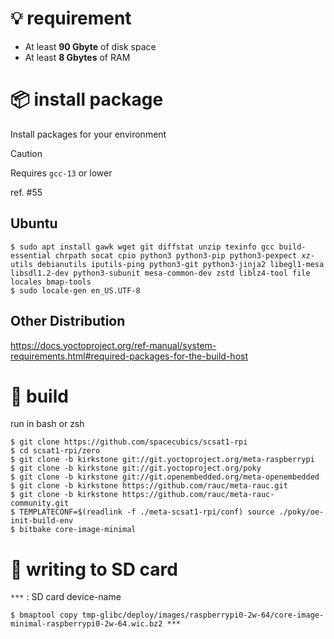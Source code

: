 # :bulb: requirement

- At least **90 Gbyte** of disk space
- At least **8 Gbytes** of RAM

# :package: install package

Install packages for your environment

> [!CAUTION]
> Requires `gcc-13` or lower
> 
> ref. #55

## Ubuntu

```shell
$ sudo apt install gawk wget git diffstat unzip texinfo gcc build-essential chrpath socat cpio python3 python3-pip python3-pexpect xz-utils debianutils iputils-ping python3-git python3-jinja2 libegl1-mesa libsdl1.2-dev python3-subunit mesa-common-dev zstd liblz4-tool file locales bmap-tools
$ sudo locale-gen en_US.UTF-8
```

## Other Distribution

https://docs.yoctoproject.org/ref-manual/system-requirements.html#required-packages-for-the-build-host

# :hammer: build

run in bash or zsh
```shell
$ git clone https://github.com/spacecubics/scsat1-rpi
$ cd scsat1-rpi/zero
$ git clone -b kirkstone git://git.yoctoproject.org/meta-raspberrypi
$ git clone -b kirkstone git://git.yoctoproject.org/poky
$ git clone -b kirkstone git://git.openembedded.org/meta-openembedded
$ git clone -b kirkstone https://github.com/rauc/meta-rauc.git
$ git clone -b kirkstone https://github.com/rauc/meta-rauc-community.git
$ TEMPLATECONF=$(readlink -f ./meta-scsat1-rpi/conf) source ./poky/oe-init-build-env
$ bitbake core-image-minimal
```

# :rocket: writing to SD card

`***` : SD card device-name

```shell
$ bmaptool copy tmp-glibc/deploy/images/raspberrypi0-2w-64/core-image-minimal-raspberrypi0-2w-64.wic.bz2 ***
```
